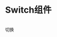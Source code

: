 # Switch组件

<br>

<div>
  <ot-space>
    <div>
      <ot-switch :value="show" @change="onChange"/>
    </div>
    <div>
      <ot-button @click="onClick" type="primary">切换</ot-button>
    </div>
  </ot-space>
</div>

<script setup>
  import { ref } from 'vue'
  const show = ref(false)
  const onChange = (e) => {
    // console.log('onchange', e.detail)
    // value.value = !e.detail
  }

  const onClick = () => {
    show.value = !show.value
  }
</script>
